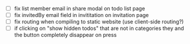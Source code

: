 - [ ] fix list member email in share modal on todo list page
- [ ] fix invitedBy email field in invititation on invitation page
- [ ] fix routing when compiling to static website (use client-side routing?)
- [ ] if clicking on "show hidden todos" that are not in categories they and the button completely disappear on press
